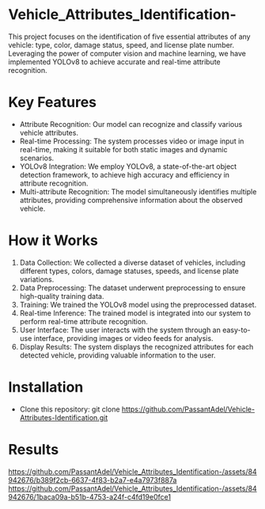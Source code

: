 # Vehicle_Attributes_Identification-
This project focuses on the identification of five essential attributes of any vehicle: type, color, damage status, speed, and license plate number. 
Leveraging the power of computer vision and machine learning, we have implemented YOLOv8 to achieve accurate and real-time attribute recognition.

# Key Features
* Attribute Recognition: Our model can recognize and classify various vehicle attributes.
* Real-time Processing: The system processes video or image input in real-time, making it suitable for both static images and dynamic scenarios.
* YOLOv8 Integration: We employ YOLOv8, a state-of-the-art object detection framework, to achieve high accuracy and efficiency in attribute recognition.
* Multi-attribute Recognition: The model simultaneously identifies multiple attributes, providing comprehensive information about the observed vehicle.

# How it Works
1. Data Collection: We collected a diverse dataset of vehicles, including different types, colors, damage statuses, speeds, and license plate variations.
2. Data Preprocessing: The dataset underwent preprocessing to ensure high-quality training data.
3. Training: We trained the YOLOv8 model using the preprocessed dataset.
4. Real-time Inference: The trained model is integrated into our system to perform real-time attribute recognition.
5. User Interface: The user interacts with the system through an easy-to-use interface, providing images or video feeds for analysis.
6. Display Results: The system displays the recognized attributes for each detected vehicle, providing valuable information to the user.

# Installation
* Clone this repository: git clone https://github.com/PassantAdel/Vehicle-Attributes-Identification.git

# Results
https://github.com/PassantAdel/Vehicle_Attributes_Identification-/assets/84942676/b389f2cb-6637-4f83-b2a7-e4a7973f887a
https://github.com/PassantAdel/Vehicle_Attributes_Identification-/assets/84942676/1baca09a-b51b-4753-a24f-c4fd19e0fce1


